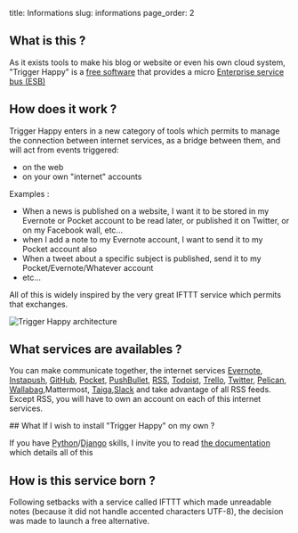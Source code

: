title: Informations
slug: informations
page_order: 2

## What is this ?

As it exists tools to make his blog or website or even his own cloud system, "Trigger Happy" is a [free software](http://en.wikipedia.org/wiki/Free_software) that provides a micro [Enterprise service bus (ESB)](http://en.wikipedia.org/wiki/Enterprise_service_bus)


## How does it work ?


Trigger Happy enters in a new category of tools which permits to manage the connection between internet services, as a bridge between them, and will act from events triggered:

* on the web
* on your own "internet" accounts

Examples :

* When a news is published on a website, I want it to be stored in my Evernote or Pocket account to be read later, or published it on Twitter, or on my Facebook wall, etc...
* when I add a note to my Evernote account, I want to send it to my Pocket account also
* When a tweet about a specific subject is published, send it to my Pocket/Evernote/Whatever account
* etc…

All of this is widely inspired by the very great IFTTT service which permits that exchanges.


![Trigger Happy architecture](https://trigger-happy.eu/static/th_esb.png)


## What services are availables ?


You can make communicate together, the internet services [Evernote](https://github.com/foxmask/django-th/tree/master/th_evernote), [Instapush](https://github.com/foxmask/django-th/tree/master/th_instapush), [GitHub](https://github.com/), [Pocket](https://github.com/foxmask/django-th/tree/master/th_pocket), [PushBullet](https://github.com/foxmask/django-th/tree/master/th_pushbullet), [RSS](https://github.com/foxmask/django-th/tree/master/th_rss), [Todoist](https://github.com/foxmask/django-th/tree/master/th_todoist), [Trello](https://github.com/foxmask/django-th/tree/master/th_trello), [Twitter](https://github.com/foxmask/django-th/tree/master/th_twitter), [Pelican](https://github.com/foxmask/django-th/tree/master/th_pelican), [Wallabag](https://github.com/foxmask/django-th/tree/master/th_wallabag),Mattermost, [Taiga](https://github.com/foxmask/django-th/tree/master/th_taiga),[Slack](https://github.com/foxmask/django-th/tree/master/th_slack) and take advantage of all RSS feeds. Except RSS, you will have to own an account on each of this internet services.

## What If I wish to install "Trigger Happy" on my own ?


If you have [Python](http://python.org)/[Django](https://www.djangoproject.com/) skills, I invite you to read [the documentation](http://trigger-happy.readthedocs.org/en/latest/index.html) which details all of this

## How is this service born ?


Following setbacks with a service called IFTTT which made unreadable notes (because it did not handle accented characters UTF-8), the decision was made to launch a free alternative.

